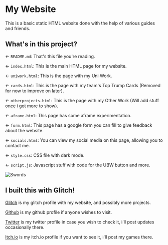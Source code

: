 # My Website

This is a basic static HTML website done with the help of various guides and friends.

## What's in this project?

← `README.md`: That's this file you're reading.

← `index.html`: This is the main HTML page for my website.

← `uniwork.html`: This is the page with my Uni Work.

← `cards.html`: This is the page with my team's Top Trump Cards (Removed for now to improve on later).

← `otherprojects.html`: This is the page with my Other Work (Will add stuff once i got more to show).

← `aframe.html`: This page has some aframe experimentation.

← `form.html`: This page has a google form you can fill to give feedback about the website.

← `socials.html`: You can view my social media on this page, allowing you to contact me.

← `style.css`: CSS file with dark mode.

← `script.js`: Javascript stuff with code for the UBW button and more.


![Swords](https://pbs.twimg.com/profile_images/1450597629356912644/4keZoXjM_400x400.jpg)

## I built this with Glitch!

[Glitch](https://glitch.com/@AlexGama11) is my glitch profile with my website, and possibly more projects.

[Github](https://github.com/AlexGama11) is my github profile if anyone wishes to visit.

[Twitter](https://twitter.com/Alex_CorreiaG) is my twitter profile in case you wish to check it, i'll post updates occasionally there.

[Itch.io](https://alexmango.itch.io) is my itch.io profile if you want to see it, i'll post my games there.